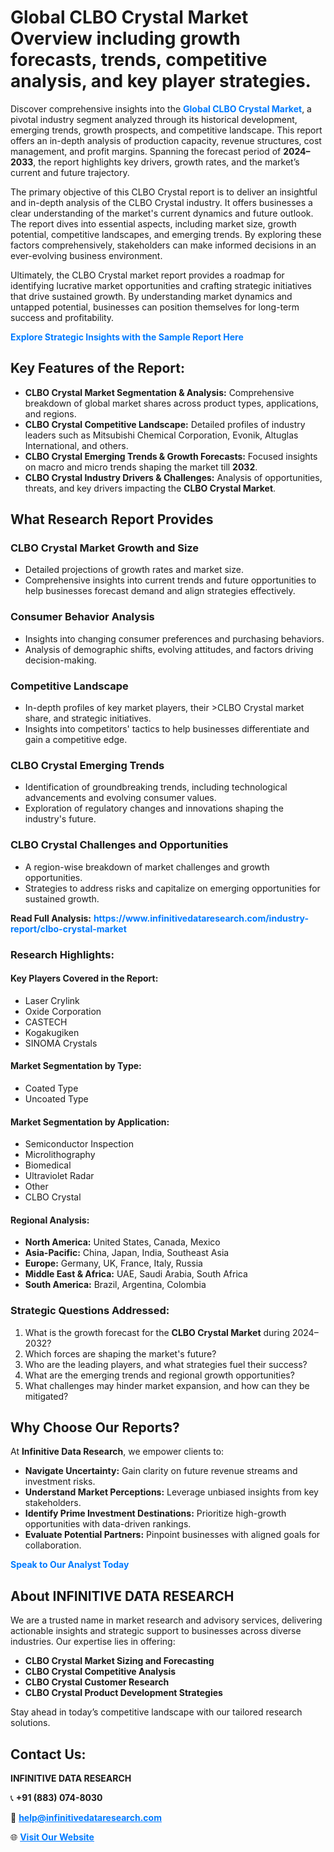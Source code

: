 <h1>Global CLBO Crystal Market Overview including growth forecasts, trends, competitive analysis, and key player strategies.</h1>
<p>
Discover comprehensive insights into the 
<a href="https://www.infinitivedataresearch.com/industry-report/clbo-crystal-market" rel="dofollow" style="color: #007BFF; text-decoration: none;"><strong>Global CLBO Crystal Market</strong></a>, a pivotal industry segment analyzed through its historical development, emerging trends, growth prospects, and competitive landscape. This report offers an in-depth analysis of production capacity, revenue structures, cost management, and profit margins. Spanning the forecast period of <strong>2024–2033</strong>, the report highlights key drivers, growth rates, and the market’s current and future trajectory.
</p>
<p>
The primary objective of this CLBO Crystal report is to deliver an insightful and in-depth analysis of the CLBO Crystal industry. It offers businesses a clear understanding of the market's current dynamics and future outlook. The report dives into essential aspects, including market size, growth potential, competitive landscapes, and emerging trends. By exploring these factors comprehensively, stakeholders can make informed decisions in an ever-evolving business environment.
</p>
<p>
Ultimately, the CLBO Crystal market report provides a roadmap for identifying lucrative market opportunities and crafting strategic initiatives that drive sustained growth. By understanding market dynamics and untapped potential, businesses can position themselves for long-term success and profitability.
</p>
<p>
<a href="https://www.infinitivedataresearch.com/request-sample/reportId=104095" style="color: #007BFF; text-decoration: none;"><strong>Explore Strategic Insights with the Sample Report Here</strong></a>
</p>

<h2>Key Features of the Report:</h2>
<ul>
<li><strong>CLBO Crystal Market Segmentation & Analysis:</strong> Comprehensive breakdown of global market shares across product types, applications, and regions.</li>
<li><strong>CLBO Crystal Competitive Landscape:</strong> Detailed profiles of industry leaders such as Mitsubishi Chemical Corporation, Evonik, Altuglas International, and others.</li>
<li><strong>CLBO Crystal Emerging Trends & Growth Forecasts:</strong> Focused insights on macro and micro trends shaping the market till <strong>2032</strong>.</li>
<li><strong>CLBO Crystal Industry Drivers & Challenges:</strong> Analysis of opportunities, threats, and key drivers impacting the <strong>CLBO Crystal Market</strong>.</li>
</ul>

<h2>What Research Report Provides</h2>
<h3>CLBO Crystal Market Growth and Size</h3>
<ul>
<li>Detailed projections of growth rates and market size.</li>
<li>Comprehensive insights into current trends and future opportunities to help businesses forecast demand and align strategies effectively.</li>
</ul>

<h3>Consumer Behavior Analysis</h3>
<ul>
<li>Insights into changing consumer preferences and purchasing behaviors.</li>
<li>Analysis of demographic shifts, evolving attitudes, and factors driving decision-making.</li>
</ul>

<h3>Competitive Landscape</h3>
<ul>
<li>In-depth profiles of key market players, their >CLBO Crystal market share, and strategic initiatives.</li>
<li>Insights into competitors' tactics to help businesses differentiate and gain a competitive edge.</li>
</ul>

<h3>CLBO Crystal Emerging Trends</h3>
<ul>
<li>Identification of groundbreaking trends, including technological advancements and evolving consumer values.</li>
<li>Exploration of regulatory changes and innovations shaping the industry's future.</li>
</ul>

<h3>CLBO Crystal Challenges and Opportunities</h3>
<ul>
<li>A region-wise breakdown of market challenges and growth opportunities.</li>
<li>Strategies to address risks and capitalize on emerging opportunities for sustained growth.</li>
</ul>
<p><strong>Read Full Analysis:</strong> <a href="https://www.infinitivedataresearch.com/industry-report/clbo-crystal-market" rel="dofollow" style="color: #007BFF; text-decoration: none;"><strong>https://www.infinitivedataresearch.com/industry-report/clbo-crystal-market</strong></a></p>
<h3>Research Highlights:</h3>
<h4>Key Players Covered in the Report:</h4>
<ul><li>Laser Crylink</li><li>Oxide Corporation</li><li>CASTECH</li><li>Kogakugiken</li><li>SINOMA Crystals</li></ul>
<h4>Market Segmentation by Type:</h4>
<ul><li>Coated Type</li><li>Uncoated Type</li></ul>
<h4>Market Segmentation by Application:</h4>
<ul><li>Semiconductor Inspection</li><li>Microlithography</li><li>Biomedical</li><li>Ultraviolet Radar</li><li>Other</li><li>CLBO Crystal</li></ul>

<h4>Regional Analysis:</h4>
<ul>
<li><strong>North America:</strong> United States, Canada, Mexico</li>
<li><strong>Asia-Pacific:</strong> China, Japan, India, Southeast Asia</li>
<li><strong>Europe:</strong> Germany, UK, France, Italy, Russia</li>
<li><strong>Middle East & Africa:</strong> UAE, Saudi Arabia, South Africa</li>
<li><strong>South America:</strong> Brazil, Argentina, Colombia</li>
</ul>

<h3>Strategic Questions Addressed:</h3>
<ol>
<li>What is the growth forecast for the <strong>CLBO Crystal Market</strong> during 2024–2032?</li>
<li>Which forces are shaping the market's future?</li>
<li>Who are the leading players, and what strategies fuel their success?</li>
<li>What are the emerging trends and regional growth opportunities?</li>
<li>What challenges may hinder market expansion, and how can they be mitigated?</li>
</ol>

<h2>Why Choose Our Reports?</h2>
<p>At <strong>Infinitive Data Research</strong>, we empower clients to:</p>
<ul>
<li><strong>Navigate Uncertainty:</strong> Gain clarity on future revenue streams and investment risks.</li>
<li><strong>Understand Market Perceptions:</strong> Leverage unbiased insights from key stakeholders.</li>
<li><strong>Identify Prime Investment Destinations:</strong> Prioritize high-growth opportunities with data-driven rankings.</li>
<li><strong>Evaluate Potential Partners:</strong> Pinpoint businesses with aligned goals for collaboration.</li>
</ul>
<p><a href="https://www.infinitivedataresearch.com/industry-report/clbo-crystal-market" rel="dofollow" style="color: #007BFF; text-decoration: none;"><strong>Speak to Our Analyst Today</strong></a></p>

<h2>About INFINITIVE DATA RESEARCH</h2>
<p>We are a trusted name in market research and advisory services, delivering actionable insights and strategic support to businesses across diverse industries. Our expertise lies in offering:</p>
<ul>
<li><strong>CLBO Crystal Market Sizing and Forecasting</strong></li>
<li><strong>CLBO Crystal Competitive Analysis</strong></li>
<li><strong>CLBO Crystal Customer Research</strong></li>
<li><strong>CLBO Crystal Product Development Strategies</strong></li>
</ul>
<p>Stay ahead in today’s competitive landscape with our tailored research solutions.</p>

<h2>Contact Us:</h2>
<p><strong>INFINITIVE DATA RESEARCH</strong></p>
<p>📞 <strong>+91 (883) 074-8030</strong></p>
<p>📧 <strong><a href="mailto:help@infinitivedataresearch.com" style="color: #007BFF;">help@infinitivedataresearch.com</a></strong></p>
<p>🌐 <strong><a href="https://www.infinitivedataresearch.com" rel="dofollow" style="color: #007BFF;">Visit Our Website</a></strong></p>